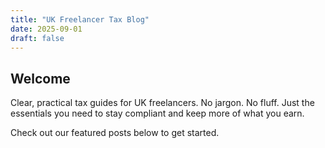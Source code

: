 ```yaml
---
title: "UK Freelancer Tax Blog"
date: 2025-09-01
draft: false
---
```


## Welcome

Clear, practical tax guides for UK freelancers. No jargon. No fluff. Just the essentials you need to stay compliant and keep more of what you earn.

Check out our featured posts below to get started.
